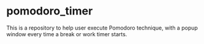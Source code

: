 # pomodoro_timer
This is a repository to help user execute Pomodoro technique, with a popup window every time a break or work timer starts.
